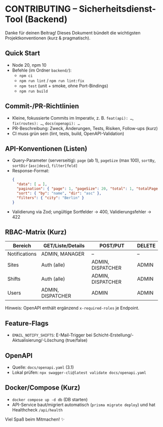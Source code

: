 # CONTRIBUTING – Sicherheitsdienst-Tool (Backend)

Danke für deinen Beitrag! Dieses Dokument bündelt die wichtigsten Projektkonventionen (kurz & pragmatisch).

## Quick Start

- Node 20, npm 10
- Befehle (im Ordner `backend/`):
  - `npm ci`
  - `npm run lint` / `npm run lint:fix`
  - `npm test` (unit + smoke, ohne Port-Bindings)
  - `npm run build`

## Commit-/PR-Richtlinien

- Kleine, fokussierte Commits im Imperativ, z. B. `feat(api): …`, `fix(routes): …`, `docs(openapi): …`
- PR-Beschreibung: Zweck, Änderungen, Tests, Risiken, Follow-ups (kurz)
- CI muss grün sein (lint, tests, build, OpenAPI-Validation)

## API-Konventionen (Listen)

- Query-Parameter (serverseitig): `page` (ab 1), `pageSize` (max 100), `sortBy`, `sortDir` (`asc|desc`), `filter[feld]`
- Response-Format:
  ```json
  {
    "data": [ … ],
    "pagination": { "page": 1, "pageSize": 20, "total": 1, "totalPages": 1 },
    "sort": { "by": "name", "dir": "asc" },
    "filters": { "city": "Berlin" }
  }
  ```
- Validierung via Zod; ungültige Sortfelder → 400, Validierungsfehler → 422

## RBAC-Matrix (Kurz)

| Bereich         | GET/Liste/Details | POST/PUT          | DELETE |
|-----------------|-------------------|-------------------|--------|
| Notifications   | ADMIN, MANAGER    | –                 | –      |
| Sites           | Auth (alle)       | ADMIN, DISPATCHER | ADMIN  |
| Shifts          | Auth (alle)       | ADMIN, DISPATCHER | ADMIN  |
| Users           | ADMIN, DISPATCHER | ADMIN             | ADMIN  |

Hinweis: OpenAPI enthält ergänzend `x-required-roles` je Endpoint.

## Feature-Flags

- `EMAIL_NOTIFY_SHIFTS`: E-Mail-Trigger bei Schicht-Erstellung/-Aktualisierung/-Löschung (true/false)

## OpenAPI

- Quelle: `docs/openapi.yaml` (3.1)
- Lokal prüfen: `npx swagger-cli@latest validate docs/openapi.yaml`

## Docker/Compose (Kurz)

- `docker compose up -d db` (DB starten)
- API-Service baut/migriert automatisch (`prisma migrate deploy`) und hat Healthcheck `/api/health`

Viel Spaß beim Mitmachen! ✨

